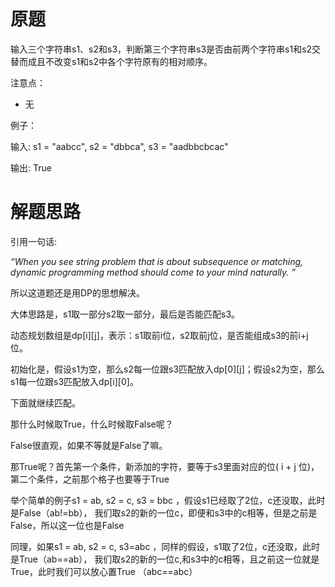 # 原题
输入三个字符串s1、s2和s3，判断第三个字符串s3是否由前两个字符串s1和s2交替而成且不改变s1和s2中各个字符原有的相对顺序。

注意点：

  - 无

例子：

输入: s1 = "aabcc", s2 = "dbbca", s3 = "aadbbcbcac"

输出: True

# 解题思路
引用一句话:

*“When you see string problem that is about subsequence or matching, 
dynamic programming method should come to your mind naturally. ”*

所以这道题还是用DP的思想解决。

大体思路是，s1取一部分s2取一部分，最后是否能匹配s3。

动态规划数组是dp[i][j]，表示：s1取前i位，s2取前j位，是否能组成s3的前i+j位。

初始化是，假设s1为空，那么s2每一位跟s3匹配放入dp[0][j]；假设s2为空，那么s1每一位跟s3匹配放入dp[i][0]。

下面就继续匹配。

那什么时候取True，什么时候取False呢？

False很直观，如果不等就是False了嘛。

那True呢？首先第一个条件，新添加的字符，要等于s3里面对应的位( i + j 位)，第二个条件，之前那个格子也要等于True

举个简单的例子s1 = ab, s2 = c, s3 = bbc ，假设s1已经取了2位，c还没取，此时是False（ab!=bb），
我们取s2的新的一位c，即便和s3中的c相等，但是之前是False，所以这一位也是False

同理，如果s1 = ab, s2 = c, s3=abc ，同样的假设，s1取了2位，c还没取，此时是True（ab==ab），
我们取s2的新的一位c,和s3中的c相等，且之前这一位就是True，此时我们可以放心置True （abc==abc）
